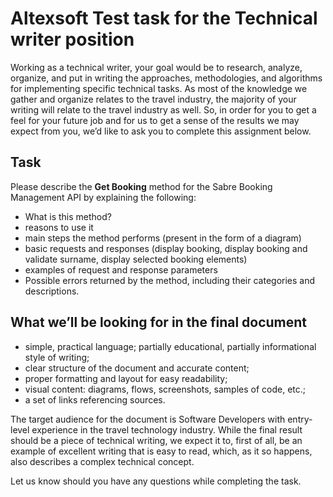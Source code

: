 # Altexsoft Test task for the Technical writer position

Working as a technical writer, your goal would be to research, analyze, organize, and put in writing
the approaches, methodologies, and algorithms for implementing specific technical tasks. As most
of the knowledge we gather and organize relates to the travel industry, the majority of your writing
will relate to the travel industry as well. So, in order for you to get a feel for your future job and for
us to get a sense of the results we may expect from you, we’d like to ask you to complete this
assignment below.

## Task

Please describe the **Get Booking** method for the Sabre Booking Management API by explaining the
following:

* What is this method?
* reasons to use it
* main steps the method performs (present in the form of a diagram)
* basic requests and responses (display booking, display booking and validate surname,
display selected booking elements)
* examples of request and response parameters
* Possible errors returned by the method, including their categories and descriptions.

## What we’ll be looking for in the final document

* simple, practical language; partially educational, partially informational style of writing;
* clear structure of the document and accurate content;
* proper formatting and layout for easy readability;
* visual content: diagrams, flows, screenshots, samples of code, etc.;
* a set of links referencing sources.

The target audience for the document is Software Developers with entry-level experience in the
travel technology industry. While the final result should be a piece of technical writing, we expect it
to, first of all, be an example of excellent writing that is easy to read, which, as it so happens, also
describes a complex technical concept.

Let us know should you have any questions while completing the task.
